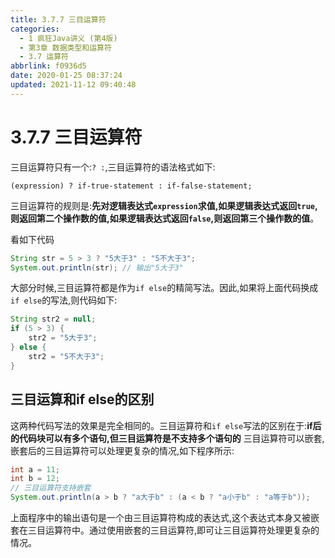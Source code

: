 ```yaml
---
title: 3.7.7 三目运算符
categories: 
  - 1 疯狂Java讲义 (第4版)
  - 第3章 数据类型和运算符
  - 3.7 运算符
abbrlink: f0936d5
date: 2020-01-25 08:37:24
updated: 2021-11-12 09:40:48
---
```

# 3.7.7 三目运算符
三目运算符只有一个:`? :`,三目运算符的语法格式如下:
```
(expression) ? if-true-statement : if-false-statement;
```
三目运算符的规则是:**先对逻辑表达式`expression`求值,如果逻辑表达式返回`true`,则返回第二个操作数的值,如果逻辑表达式返回`false`,则返回第三个操作数的值**。

看如下代码
```java
String str = 5 > 3 ? "5大于3" : "5不大于3";
System.out.println(str); // 输出"5大于3"
```
大部分时候,三目运算符都是作为`if else`的精简写法。因此,如果将上面代码换成`if else`的写法,则代码如下:
```java
String str2 = null;
if (5 > 3) {
    str2 = "5大于3";
} else {
    str2 = "5不大于3";
}
```
## 三目运算和if else的区别
这两种代码写法的效果是完全相同的。三目运算符和`if else`写法的区别在于:**if后的代码块可以有多个语句,但三目运算符是不支持多个语句的**
三目运算符可以嵌套,嵌套后的三目运算符可以处理更复杂的情况,如下程序所示:
```java
int a = 11;
int b = 12;
// 三目运算符支持嵌套
System.out.println(a > b ? "a大于b" : (a < b ? "a小于b" : "a等于b"));
```
上面程序中的输出语句是一个由三目运算符构成的表达式,这个表达式本身又被嵌套在三目运算符中。通过使用嵌套的三目运算符,即可让三目运算符处理更复杂的情况。
